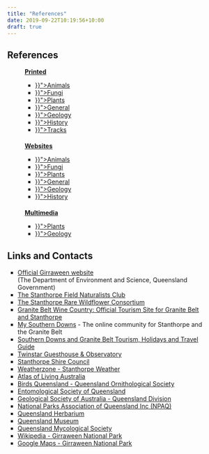 ```yaml
---
title: "References"
date: 2019-09-22T10:19:56+10:00
draft: true
---
```


<div class="container text">
<div class="centre" style="width: 90%;">

<h2>References</h2>

<div class="flexboxrow" style="width: 100%; height: auto;">

<div style="width: 33%; height: auto; margin-left: 40px;  margin-bottom: 20px;">
<a href="/allsorts/references_printed/"><b>Printed</b></a>
<ul style="list-style-type: square;">
     <li><a href="{{< ref "/allsorts/references_printed.md#pr_animals" >}}">Animals</a></li>
     <li><a href="{{< ref "/allsorts/references_printed.md#pr_fungi" >}}">Fungi</a></li>
     <li><a href="{{< ref "/allsorts/references_printed.md#pr_plants" >}}">Plants</a></li>
     <li><a href="{{< ref "/allsorts/references_printed.md#pr_general" >}}">General</a></li>
     <li><a href="{{< ref "/allsorts/references_printed.md#pr_geology" >}}">Geology</a></li>
     <li><a href="{{< ref "/allsorts/references_printed.md#pr_history" >}}">History</a></li>
     <li><a href="{{< ref "/allsorts/references_printed.md#pr_tracks" >}}">Tracks</a><br /></li>
</ul>
</div>
<div style="width: 34%; height: auto; margin-left: 40px;  margin-bottom: 20px;">
<a href="/allsorts/references_websites/"><b>Websites</b></a>
<ul style="list-style-type: square;">
     <li><a href="{{< ref "/allsorts/references_websites.md#wb_animals" >}}">Animals</a></li>
     <li><a href="{{< ref "/allsorts/references_websites.md#wb_fungi" >}}">Fungi</a></li>
     <li><a href="{{< ref "/allsorts/references_websites.md#wb_plants" >}}">Plants</a></li>
     <li><a href="{{< ref "/allsorts/references_websites.md#wb_general" >}}">General</a></li>
     <li><a href="{{< ref "/allsorts/references_websites.md#wb_geology" >}}">Geology</a></li>
     <li><a href="{{< ref "/allsorts/references_websites.md#wb_history" >}}">History</a><br /></li>
</ul>
</div>
<div style="width: 33%; height: auto; margin-left: 40px;  margin-bottom: 20px;">
<a href="/allsorts/references_multimedia/"><b>Multimedia</b></a>
<ul style="list-style-type: square;">
     <li><a href="{{< ref "/allsorts/references_multimedia.md#mm_plants" >}}">Plants</a></li>
     <li><a href="{{< ref "/allsorts/references_multimedia.md#mm_geology" >}}">Geology</a><br /></li>
</ul>
</div>

</div>

<div style="width: 100%;">
<h2>Links and Contacts</h2>
<ul style="list-style-type: square;">
<li><a href="http://www.nprsr.qld.gov.au/parks/girraween/index.html" target="_blank">Official Girraween website</a><br />
(The Department of Environment and Science, Queensland Government)</li>
<li><a href="https://mysd.com.au/fieldnats/" target="_blank">The Stanthorpe Field Naturalists Club</a></li>
<li><a href="https://www.granitebeltwildflowers.com/" target="_blank">The Stanthorpe Rare Wildflower Consortium</a></li>
<li><a href="http://www.granitebeltwinecountry.com.au/" target="_blank">Granite Belt Wine Country: Official Tourism Site for Granite Belt and Stanthorpe</a></li>
<li><a href="https://mysoutherndowns.com.au/" target="_blank">My Southern Downs</a> - The online community for Stanthorpe and the Granite Belt</li>
<li><a href="https://southerndownsandgranitebelt.com.au/" target="_blank">Southern Downs and Granite Belt Tourism, Holidays and Travel Guide</a></li>
<li><a href="http://www.twinstarguesthouse.com/index.html" target="_blank">Twinstar Guesthouse &amp; Observatory</a></li>
<li><a href="https://www.sdrc.qld.gov.au/" target="_blank">Stanthorpe Shire Council</a></li>
<li><a href="http://www.weatherzone.com.au/qld/darling-downs/stanthorpe" target="_blank">Weatherzone - Stanthorpe Weather</a></li>
<li><a href="http://www.ala.org.au/" target="_blank">Atlas of Living Australia</a></li>
<li><a href="http://birdsqueensland.org.au/" target="_blank">Birds Queensland - Queensland Ornithological Society</a></li>
<li><a href="http://www.esq.org.au/" target="_blank">Entomological Society of Queensland</a></li>
<li><a href="https://www.gsa.org.au/Public/Divisions/Queensland/Public/Divisions/Queensland.aspx?hkey=9686dce6-1cd0-4c18-8ed7-432a0b1277c3" target="_blank">Geological Society of Australia - Queensland Division</a></li>
<li><a href="http://www.npaq.org.au/" target="_blank">National Parks Association of Queensland Inc (NPAQ)</a></li>
<li><a href="https://www.qld.gov.au/environment/plants-animals/plants/herbarium" target="_blank">Queensland Herbarium</a></li>
<li><a href="http://www.qm.qld.gov.au/" target="_blank">Queensland Museum</a></li>
<li><a href="http://qldfungi.org.au/" target="_blank">Queensland Mycological Society</a></li>
<li><a href="http://en.wikipedia.org/wiki/Girraween_National_Park" target="_blank">Wikipedia - Girraween National Park</a></li>
<li><a href="http://www.google.com.au/maps?f=q&source=s_q&hl=en&geocode=&q=Girraween+National+Park+Qld&sll=-26.115986,135.703125&sspn=58.500385,114.257813&ie=UTF8&ll=-28.857003,151.985207&spn=0.230931,0.44632&z=12" target="_blank">Google Maps - Girraween National Park</a><br /><br /></li>
</ul>
</div>
<br /><br />

</div>
</div>
